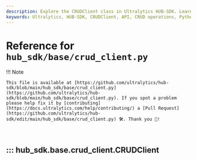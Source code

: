 ```yaml
---
description: Explore the CRUDClient class in Ultralytics HUB-SDK. Learn how to perform CRUD operations with detailed API interactions. Contribute now on GitHub.
keywords: Ultralytics, HUB-SDK, CRUDClient, API, CRUD operations, Python, GitHub, API reference, documentation
---
```


# Reference for `hub_sdk/base/crud_client.py`

!!! Note

    This file is available at [https://github.com/ultralytics/hub-sdk/blob/main/hub_sdk/base/crud_client.py](https://github.com/ultralytics/hub-sdk/blob/main/hub_sdk/base/crud_client.py). If you spot a problem please help fix it by [contributing](https://docs.ultralytics.com/help/contributing/) a [Pull Request](https://github.com/ultralytics/hub-sdk/edit/main/hub_sdk/base/crud_client.py) 🛠️. Thank you 🙏!

<br>

## ::: hub_sdk.base.crud_client.CRUDClient

<br><br>
